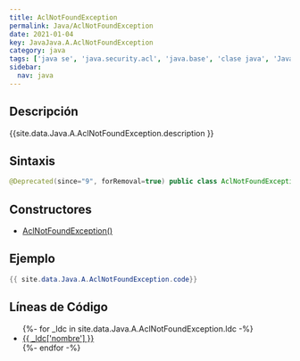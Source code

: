 ```yaml
---
title: AclNotFoundException
permalink: Java/AclNotFoundException
date: 2021-01-04
key: JavaJava.A.AclNotFoundException
category: java
tags: ['java se', 'java.security.acl', 'java.base', 'clase java', 'Java 1.1']
sidebar: 
  nav: java
---
```


## Descripción
{{site.data.Java.A.AclNotFoundException.description }}

## Sintaxis
~~~java
@Deprecated(since="9", forRemoval=true) public class AclNotFoundException extends Exception
~~~

## Constructores
* [AclNotFoundException()](/Java/AclNotFoundException/AclNotFoundException/)

## Ejemplo
~~~java
{{ site.data.Java.A.AclNotFoundException.code}}
~~~

## Líneas de Código
<ul>
{%- for _ldc in site.data.Java.A.AclNotFoundException.ldc -%}
   <li>
       <a href="{{_ldc['url'] }}">{{ _ldc['nombre'] }}</a>
   </li>
{%- endfor -%}
</ul>
